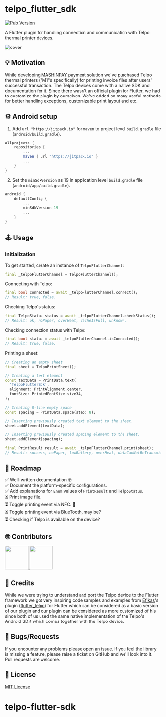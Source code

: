 # telpo_flutter_sdk
[![Pub Version](https://img.shields.io/pub/v/telpo_flutter_sdk?style=flat-square)](https://pub.dev/packages/telpo_flutter_sdk)

A Flutter plugin for handling connection and communication with Telpo thermal printer devices.

<img  src="https://raw.githubusercontent.com/AL-ventures/telpo-flutter-sdk/master/.docs/cover.png"  alt="cover" />


## 💡 Motivation

While developing <a href="https://mashin.al">MASHINPAY</a> payment solution we've purchased Telpo thermal printers ("M1"s specifically) for printing invoice files after users' successful transaction. The Telpo devices come with a native SDK and documentation for it. Since there wasn't an official plugin for Flutter, we had to customize the plugin by ourselves. We've added so many useful methods for better handling exceptions, customizable print layout and etc.

## ⚙️ Android setup
1. Add ```url "https://jitpack.io"``` for `maven` to project level `build.gradle` file (`android/build.gradle`).

```gradle
allprojects {
    repositories {
        ...
        maven { url "https://jitpack.io" }
        ...
    }
}
```

2. Set the `minSdkVersion` as 19 in application level `build.gradle` file (`android/app/build.gradle`).

```gradle
android {
    defaultConfig {
        ...
        minSdkVersion 19
        ...
    }
}
```
 


## 🕹️ Usage

### Initialization

To get started, create an instance of `TelpoFlutterChannel`:

```dart
final _telpoFlutterChannel = TelpoFlutterChannel();
```


Connecting with Telpo:
```dart
final bool connected = await _telpoFlutterChannel.connect();
// Result: true, false.
```

Checking Telpo's status:
```dart
final TelpoStatus status = await _telpoFlutterChannel.checkStatus();
// Result: ok, noPaper, overHeat, cacheIsFull, unknown.
```

Checking connection status with Telpo:
```dart
final bool status = await _telpoFlutterChannel.isConnected();
// Result: true, false.
```

Printing a sheet:

```dart
// Creating an empty sheet
final sheet = TelpoPrintSheet();

// Creating a text element
const textData = PrintData.text(
  'TelpoFlutterSdk',
  alignment: PrintAlignment.center,
  fontSize: PrintedFontSize.size34,
);

// Creating 8-line empty space
const spacing = PrintData.space(step: 8);

// Inserting previously created text element to the sheet.
sheet.addElement(textData);

// Inserting previously created spacing element to the sheet.
sheet.addElement(spacing);

final PrintResult result = await _telpoFlutterChannel.print(sheet);
// Result: success, noPaper, lowBattery, overHeat, dataCanNotBeTransmitted, other.
```

## 📝 Roadmap

✅ Well-written documentation 🤓  
✅ Document the platform-specific configurations.  
✅ Add explanations for `Enum` values of `PrintResult` and `TelpoStatus`.  
⏳ Print image file.  
⏳ Toggle printing event via NFC. 🤩  
⏳ Toggle printing event via BlueTooth, may be?  
⏳ Checking if Telpo is available on the device?  


## 🤓 Contributors

<a  href="https://github.com/al-ventures/telpo-flutter-sdk/graphs/contributors"> <img  src="https://github.com/kamranbekirovyz.png" height="75"> </a><a  href="https://github.com/al-ventures/telpo-flutter-sdk/graphs/contributors"> <img  src="https://github.com/aljanshere.png" height="75"> </a>


## 🙏 Credits

While we were trying to understand and port the Telpo device to the Flutter framework we got very inspiring code samples and examples from [Efikas](https://github.com/efikas)'s plugin ([flutter_telpo](https://pub.dev/packages/flutter_telpo)) for Flutter which can be considered as a basic version of our plugin and our plugin can be considered as more customized of his since both of us used the same native implementation of the Telpo's Android SDK which comes together with the Telpo device.

## 🐞 Bugs/Requests

If you encounter any problems please open an issue. If you feel the library is missing a feature, please raise a ticket on GitHub and we'll look into it. Pull requests are welcome.

## 📃 License

[MIT License](https://github.com/AL-ventures/telpo-flutter-sdk/blob/master/LICENSE)
# telpo-flutter-sdk

